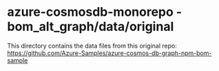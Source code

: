 # azure-cosmosdb-monorepo - bom_alt_graph/data/original

This directory contains the data files from this original repo:
https://github.com/Azure-Samples/azure-cosmos-db-graph-npm-bom-sample

